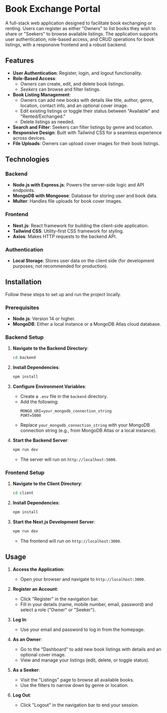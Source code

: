 # Book Exchange Portal

A full-stack web application designed to facilitate book exchanging or renting. Users can register as either "Owners" to list books they wish to share or "Seekers" to browse available listings. The application supports user authentication, role-based access, and CRUD operations for book listings, with a responsive frontend and a robust backend.

## Features

- **User Authentication**: Register, login, and logout functionality.
- **Role-Based Access**: 
  - *Owners* can create, edit, and delete book listings.
  - *Seekers* can browse and filter listings.
- **Book Listing Management**:
  - Owners can add new books with details like title, author, genre, location, contact info, and an optional cover image.
  - Edit existing listings or toggle their status between "Available" and "Rented/Exchanged."
  - Delete listings as needed.
- **Search and Filter**: Seekers can filter listings by genre and location.
- **Responsive Design**: Built with Tailwind CSS for a seamless experience across devices.
- **File Uploads**: Owners can upload cover images for their book listings.

## Technologies

### Backend
- **Node.js with Express.js**: Powers the server-side logic and API endpoints.
- **MongoDB with Mongoose**: Database for storing user and book data.
- **Multer**: Handles file uploads for book cover images.

### Frontend
- **Next.js**: React framework for building the client-side application.
- **Tailwind CSS**: Utility-first CSS framework for styling.
- **Axios**: Makes HTTP requests to the backend API.

### Authentication
- **Local Storage**: Stores user data on the client side (for development purposes; not recommended for production).

## Installation

Follow these steps to set up and run the project locally.

### Prerequisites
- **Node.js**: Version 14 or higher.
- **MongoDB**: Either a local instance or a MongoDB Atlas cloud database.

### Backend Setup
1. **Navigate to the Backend Directory**:
   ```bash
   cd backend
   ```

2. **Install Dependencies**:
   ```bash
   npm install
   ```

3. **Configure Environment Variables**:
   - Create a `.env` file in the `backend` directory.
   - Add the following:
     ```env
     MONGO_URI=your_mongodb_connection_string
     PORT=5000
     ```
   - Replace `your_mongodb_connection_string` with your MongoDB connection string (e.g., from MongoDB Atlas or a local instance).

4. **Start the Backend Server**:
   ```bash
   npm run dev
   ```
   - The server will run on `http://localhost:5000`.

### Frontend Setup
1. **Navigate to the Client Directory**:
   ```bash
   cd client
   ```

2. **Install Dependencies**:
   ```bash
   npm install
   ```

3. **Start the Next.js Development Server**:
   ```bash
   npm run dev
   ```
   - The frontend will run on `http://localhost:3000`.

## Usage

1. **Access the Application**:
   - Open your browser and navigate to `http://localhost:3000`.

2. **Register an Account**:
   - Click "Register" in the navigation bar.
   - Fill in your details (name, mobile number, email, password) and select a role ("Owner" or "Seeker").

3. **Log In**:
   - Use your email and password to log in from the homepage.

4. **As an Owner**:
   - Go to the "Dashboard" to add new book listings with details and an optional cover image.
   - View and manage your listings (edit, delete, or toggle status).

5. **As a Seeker**:
   - Visit the "Listings" page to browse all available books.
   - Use the filters to narrow down by genre or location.

6. **Log Out**:
   - Click "Logout" in the navigation bar to end your session.
